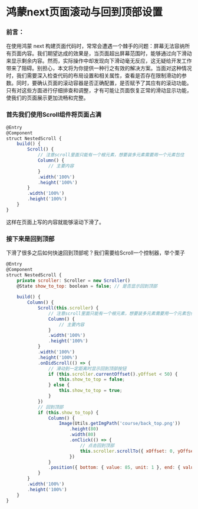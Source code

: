 # 鸿蒙next页面滚动与回到顶部设置

### 前言：

在使用鸿蒙 next 构建页面代码时，常常会遭遇一个棘手的问题：屏幕无法容纳所有页面内容。我们期望达成的效果是，当页面超出屏幕范围时，能够通过向下滑动来显示剩余内容。然而，实际操作中却发现向下滑动毫无反应，这无疑给开发工作带来了阻碍。别担心，本文将为你提供一种行之有效的解决方案。当面对这种情况时，我们需要深入检查代码的布局设置和相关属性，查看是否存在限制滑动的参数。同时，要确认页面的滚动容器是否正确配置，是否赋予了其应有的滚动功能。只有对这些方面进行仔细排查和调整，才有可能让页面恢复正常的滑动显示功能，使我们的页面展示更加流畅和完整。

### 首先我们使用Scroll组件将页面占满

```js
@Entry
@Component
struct NestedScroll {
    build() {
        Scroll() {
            // 注意scroll里面只能有一个根元素，想要装多元素需要用一个元素包住
            Column() {
                // 主要内容
            }
            .width('100%')
        	.height('100%')
        }
        .width('100%')
        .height('100%')
    }
}
```

这样在页面上写的内容就能够滚动下滑了。

### 接下来是回到顶部

下滑了很多之后如何快速回到顶部呢？我们需要给Scroll一个控制器，举个栗子

```js
@Entry
@Component
struct NestedScroll {
    private scroller: Scroller = new Scroller()
    @State show_to_top: boolean = false; // 是否显示回到顶部
    
    build() {
        Column() {
            Scroll(this.scroller) {
                // 注意scroll里面只能有一个根元素，想要装多元素需要用一个元素包住
                Column() {
                    // 主要内容
                }
                .width('100%')
                .height('100%')
            }
            .width('100%')
            .height('100%')
            .onDidScroll(() => {
                // 滑动到一定距离时显示回到顶部按钮
                if (this.scroller.currentOffset().yOffset < 50) {
                    this.show_to_top = false;
                } else {
                    this.show_to_top = true;
                }
            })
            // 回到顶部
            if (this.show_to_top) {
                Column() {
                    Image(Utils.getImgPath('course/back_top.png'))
                        .height(80)
                        .width(80)
                        .onClick(() => {
                        	// 点击回到顶部
                        	this.scroller.scrollTo({ xOffset: 0, yOffset: 0 })
                    	})
                }
                .position({ bottom: { value: 85, unit: 1 }, end: { value: -5, unit: 1 } })
            }
        }
        .width('100%')
        .height('100%')
    }
}
```